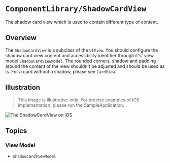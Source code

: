 # ``ComponentLibrary/ShadowCardView``

The shadow card view which is used to contain different type of content.

## Overview

The `ShadowCardView` is a subclass of the `UIView`. You should configure the shadow card view content and accessibility identifier through it's' view model ``ShadowCardViewModel``. The rounded corners, shadow and padding around the content of the view shouldn't be adjusted and should be used as is. For a card without a shadow, please see ``CardView``.

## Illustration

> This image is illustrative only. For precise examples of iOS implementation, please run the SampleApplication.

![The ShadowCardView on iOS](ShadowCardView)

## Topics

### View Model

- ``ShadowCardViewModel``
